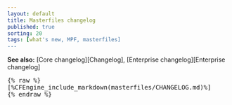 ```yaml
---
layout: default
title: Masterfiles changelog
published: true
sorting: 20
tags: [what's new, MPF, masterfiles]
---
```


**See also:** [Core changelog][Changelog], [Enterprise changelog][Enterprise changelog]

<pre>
{% raw %}
[%CFEngine_include_markdown(masterfiles/CHANGELOG.md)%]
{% endraw %}
</pre>
